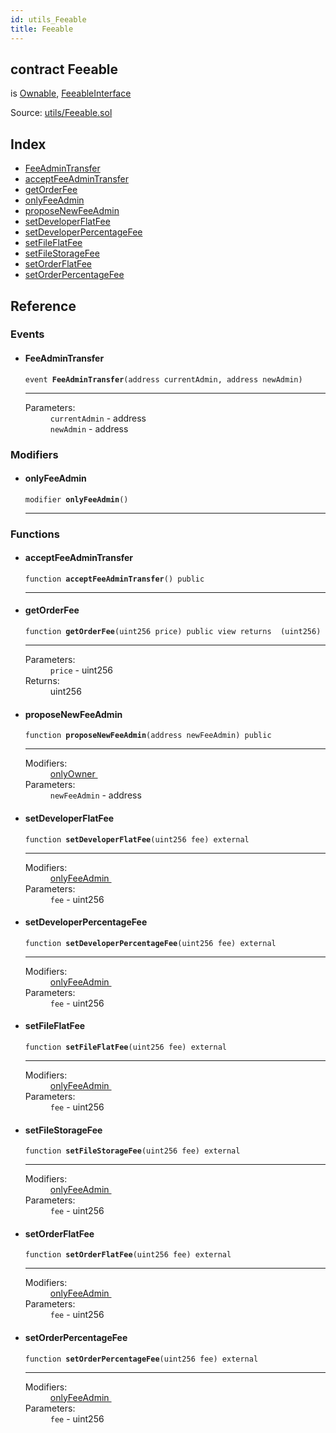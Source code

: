 ```yaml
---
id: utils_Feeable
title: Feeable
---
```


<div class="contract-doc"><div class="contract"><h2 class="contract-header"><span class="contract-kind">contract</span> Feeable</h2><p class="base-contracts"><span>is</span> <a href="api_utils_Ownable.md">Ownable</a><span>, </span><a href="api_utils_FeeableInterface.md">FeeableInterface</a></p><div class="source">Source: <a href="git+https://github.com/repux/repux-smart-contracts/blob/v1.3.1/contracts/utils/Feeable.sol" target="_blank">utils/Feeable.sol</a></div></div><div class="index"><h2>Index</h2><ul><li><a href="api_utils_Feeable.md#FeeAdminTransfer">FeeAdminTransfer</a></li><li><a href="api_utils_Feeable.md#acceptfeeadmintransfer">acceptFeeAdminTransfer</a></li><li><a href="api_utils_Feeable.md#getorderfee">getOrderFee</a></li><li><a href="api_utils_Feeable.md#onlyfeeadmin">onlyFeeAdmin</a></li><li><a href="api_utils_Feeable.md#proposenewfeeadmin">proposeNewFeeAdmin</a></li><li><a href="api_utils_Feeable.md#setdeveloperflatfee">setDeveloperFlatFee</a></li><li><a href="api_utils_Feeable.md#setdeveloperpercentagefee">setDeveloperPercentageFee</a></li><li><a href="api_utils_Feeable.md#setfileflatfee">setFileFlatFee</a></li><li><a href="api_utils_Feeable.md#setfilestoragefee">setFileStorageFee</a></li><li><a href="api_utils_Feeable.md#setorderflatfee">setOrderFlatFee</a></li><li><a href="api_utils_Feeable.md#setorderpercentagefee">setOrderPercentageFee</a></li></ul></div><div class="reference"><h2>Reference</h2><div class="events"><h3>Events</h3><ul><li><div class="item event"><span id="FeeAdminTransfer" class="anchor-marker"></span><h4 class="name">FeeAdminTransfer</h4><div class="body"><code class="signature">event <strong>FeeAdminTransfer</strong><span>(address currentAdmin, address newAdmin) </span></code><hr/><dl><dt><span class="label-parameters">Parameters:</span></dt><dd><div><code>currentAdmin</code> - address</div><div><code>newAdmin</code> - address</div></dd></dl></div></div></li></ul></div><div class="modifiers"><h3>Modifiers</h3><ul><li><div class="item modifier"><span id="onlyFeeAdmin" class="anchor-marker"></span><h4 class="name">onlyFeeAdmin</h4><div class="body"><code class="signature">modifier <strong>onlyFeeAdmin</strong><span>() </span></code><hr/></div></div></li></ul></div><div class="functions"><h3>Functions</h3><ul><li><div class="item function"><span id="acceptFeeAdminTransfer" class="anchor-marker"></span><h4 class="name">acceptFeeAdminTransfer</h4><div class="body"><code class="signature">function <strong>acceptFeeAdminTransfer</strong><span>() </span><span>public </span></code><hr/></div></div></li><li><div class="item function"><span id="getOrderFee" class="anchor-marker"></span><h4 class="name">getOrderFee</h4><div class="body"><code class="signature">function <strong>getOrderFee</strong><span>(uint256 price) </span><span>public </span><span>view </span><span>returns  (uint256) </span></code><hr/><dl><dt><span class="label-parameters">Parameters:</span></dt><dd><div><code>price</code> - uint256</div></dd><dt><span class="label-return">Returns:</span></dt><dd>uint256</dd></dl></div></div></li><li><div class="item function"><span id="proposeNewFeeAdmin" class="anchor-marker"></span><h4 class="name">proposeNewFeeAdmin</h4><div class="body"><code class="signature">function <strong>proposeNewFeeAdmin</strong><span>(address newFeeAdmin) </span><span>public </span></code><hr/><dl><dt><span class="label-modifiers">Modifiers:</span></dt><dd><a href="api_utils_Ownable.md#onlyowner">onlyOwner </a></dd><dt><span class="label-parameters">Parameters:</span></dt><dd><div><code>newFeeAdmin</code> - address</div></dd></dl></div></div></li><li><div class="item function"><span id="setDeveloperFlatFee" class="anchor-marker"></span><h4 class="name">setDeveloperFlatFee</h4><div class="body"><code class="signature">function <strong>setDeveloperFlatFee</strong><span>(uint256 fee) </span><span>external </span></code><hr/><dl><dt><span class="label-modifiers">Modifiers:</span></dt><dd><a href="api_utils_Feeable.md#onlyfeeadmin">onlyFeeAdmin </a></dd><dt><span class="label-parameters">Parameters:</span></dt><dd><div><code>fee</code> - uint256</div></dd></dl></div></div></li><li><div class="item function"><span id="setDeveloperPercentageFee" class="anchor-marker"></span><h4 class="name">setDeveloperPercentageFee</h4><div class="body"><code class="signature">function <strong>setDeveloperPercentageFee</strong><span>(uint256 fee) </span><span>external </span></code><hr/><dl><dt><span class="label-modifiers">Modifiers:</span></dt><dd><a href="api_utils_Feeable.md#onlyfeeadmin">onlyFeeAdmin </a></dd><dt><span class="label-parameters">Parameters:</span></dt><dd><div><code>fee</code> - uint256</div></dd></dl></div></div></li><li><div class="item function"><span id="setFileFlatFee" class="anchor-marker"></span><h4 class="name">setFileFlatFee</h4><div class="body"><code class="signature">function <strong>setFileFlatFee</strong><span>(uint256 fee) </span><span>external </span></code><hr/><dl><dt><span class="label-modifiers">Modifiers:</span></dt><dd><a href="api_utils_Feeable.md#onlyfeeadmin">onlyFeeAdmin </a></dd><dt><span class="label-parameters">Parameters:</span></dt><dd><div><code>fee</code> - uint256</div></dd></dl></div></div></li><li><div class="item function"><span id="setFileStorageFee" class="anchor-marker"></span><h4 class="name">setFileStorageFee</h4><div class="body"><code class="signature">function <strong>setFileStorageFee</strong><span>(uint256 fee) </span><span>external </span></code><hr/><dl><dt><span class="label-modifiers">Modifiers:</span></dt><dd><a href="api_utils_Feeable.md#onlyfeeadmin">onlyFeeAdmin </a></dd><dt><span class="label-parameters">Parameters:</span></dt><dd><div><code>fee</code> - uint256</div></dd></dl></div></div></li><li><div class="item function"><span id="setOrderFlatFee" class="anchor-marker"></span><h4 class="name">setOrderFlatFee</h4><div class="body"><code class="signature">function <strong>setOrderFlatFee</strong><span>(uint256 fee) </span><span>external </span></code><hr/><dl><dt><span class="label-modifiers">Modifiers:</span></dt><dd><a href="api_utils_Feeable.md#onlyfeeadmin">onlyFeeAdmin </a></dd><dt><span class="label-parameters">Parameters:</span></dt><dd><div><code>fee</code> - uint256</div></dd></dl></div></div></li><li><div class="item function"><span id="setOrderPercentageFee" class="anchor-marker"></span><h4 class="name">setOrderPercentageFee</h4><div class="body"><code class="signature">function <strong>setOrderPercentageFee</strong><span>(uint256 fee) </span><span>external </span></code><hr/><dl><dt><span class="label-modifiers">Modifiers:</span></dt><dd><a href="api_utils_Feeable.md#onlyfeeadmin">onlyFeeAdmin </a></dd><dt><span class="label-parameters">Parameters:</span></dt><dd><div><code>fee</code> - uint256</div></dd></dl></div></div></li></ul></div></div></div>
